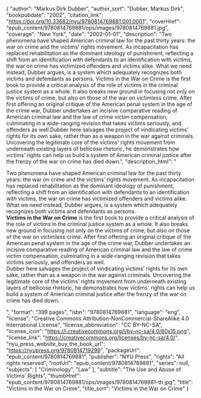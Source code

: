 {
  "author": "Markus Dirk Dubber",
  "author_sort": "Dubber, Markus Dirk",
  "bookpubdate": "2002",
  "citation_link": "https://doi.org/10.33682/nyu/9780814769881.001.0001",
  "coverHref": "epub_content/9780814769881/ops/images/9780814769881.jpg",
  "coverage": "New York",
  "date": "2002-01-01",
  "description": "Two phenomena have shaped American criminal law for the past thirty years: the war on crime and the victims' rights movement. As incapacitation has replaced rehabilitation as the dominant ideology of punishment, reflecting a shift from an identification with defendants to an identification with victims, the war on crime has victimized offenders and victims alike. What we need instead, Dubber argues, is a system which adequately recognizes both victims and defendants as persons. Victims in the War on Crime is the first book to provide a critical analysis of the role of victims in the criminal justice system as a whole.  It also breaks new ground in focusing not only on the victims of crime, but also on those of the war on victimless crime.  After first offering an original critique of the American penal system in the age of the crime war, Dubber undertakes an incisive comparative reading of American criminal law and the law of crime victim compensation, culminating in a wide-ranging revision that takes victims seriously, and offenders as well.Dubber here salvages the project of vindicating victims' rights for its own sake, rather than as a weapon in the war against criminals. Uncovering the legitimate core of the victims' rights movement from underneath existing layers of bellicose rhetoric, he demonstrates how victims' rights can help us build a system of American criminal justice after the frenzy of the war on crime has died down.",
  "description_html": "<p>Two phenomena have shaped American criminal law for the past thirty years: the war on crime and the victims' rights movement. As incapacitation has replaced rehabilitation as the dominant ideology of punishment, reflecting a shift from an identification with defendants to an identification with victims, the war on crime has victimized offenders and victims alike. What we need instead, Dubber argues, is a system which adequately recognizes both victims and defendants as persons.<br> <b>Victims in the War on Crime</b> is the first book to provide a critical analysis of the role of victims in the criminal justice system as a whole.  It also breaks new ground in focusing not only on the victims of crime, but also on those of the war on victimless crime.  After first offering an original critique of the American penal system in the age of the crime war, Dubber undertakes an incisive comparative reading of American criminal law and the law of crime victim compensation, culminating in a wide-ranging revision that takes victims seriously, and offenders as well.<br>Dubber here salvages the project of vindicating victims' rights for its own sake, rather than as a weapon in the war against criminals. Uncovering the legitimate core of the victims' rights movement from underneath existing layers of bellicose rhetoric, he demonstrates how victims' rights can help us build a system of American criminal justice after the frenzy of the war on crime has died down.</p>",
  "format": "399 pages",
  "isbn": "9780814769881",
  "language": "eng",
  "license": "Creative Commons Attribution-NonCommercial-ShareAlike 4.0 International License",
  "license_abbreviation": "CC BY-NC-SA",
  "license_icon": "https://i.creativecommons.org/l/by-nc-sa/4.0/80x15.png",
  "license_link": "https://creativecommons.org/licenses/by-nc-sa/4.0/",
  "nyu_press_website_buy_the_book_url": "https://nyupress.org/9780814719299",
  "packageUrl": "epub_content/9780814769881",
  "publisher": "NYU Press",
  "rights": "All rights reserved",
  "rootUrl": "epub_content/9780814769881",
  "series": null,
  "subjects": [
    "Criminology",
    "Law"
  ],
  "subtitle": "The Use and Abuse of Victims' Rights",
  "thumbHref": "epub_content/9780814769881/ops/images/9780814769881-th.jpg",
  "title": "Victims in the War on Crime",
  "title_sort": "Victims in the War on Crime"
}
